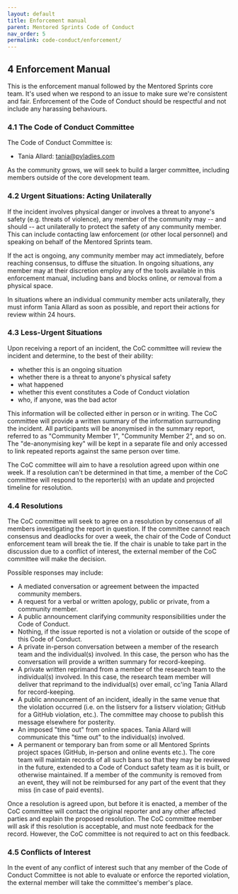 ```yaml
---
layout: default
title: Enforcement manual
parent: Mentored Sprints Code of Conduct
nav_order: 5
permalink: code-conduct/enforcement/
---
```


## 4 Enforcement Manual

This is the enforcement manual followed by the Mentored Sprints core team.
It's used when we respond to an issue to make sure we're consistent and fair.
Enforcement of the Code of Conduct should be respectful and not include any harassing behaviours.

### 4.1 The Code of Conduct Committee

The Code of Conduct Committee is:

* Tania Allard: tania@pyladies.com

As the community grows, we will seek to build a larger committee, including members outside of the core development team.

### 4.2 Urgent Situations: Acting Unilaterally

If the incident involves physical danger or involves a threat to anyone's safety (e.g. threats of violence), any member of the community may -- and should -- act unilaterally to protect the safety of any community member.
This can include contacting law enforcement (or other local personnel) and speaking on behalf of the Mentored Sprints team.

If the act is ongoing, any community member may act immediately, before reaching consensus, to diffuse the situation.
In ongoing situations, any member may at their discretion employ any of the tools available in this enforcement manual, including bans and blocks online, or removal from a physical space.

In situations where an individual community member acts unilaterally, they must inform Tania Allard as soon as possible, and report their actions for review within 24 hours.

### 4.3 Less-Urgent Situations

Upon receiving a report of an incident, the CoC committee will review the incident and determine, to the best of their ability:

- whether this is an ongoing situation
- whether there is a threat to anyone's physical safety
- what happened
- whether this event constitutes a Code of Conduct violation
- who, if anyone, was the bad actor

This information will be collected either in person or in writing.
The CoC committee will provide a written summary of the information surrounding the incident.
All participants will be anonymised in the summary report, referred to as "Community Member 1", "Community Member 2", and so on.
The "de-anonymising key" will be kept in a separate file and only accessed to link repeated reports against the same person over time.

The CoC committee will aim to have a resolution agreed upon within one week.
If a resolution can't be determined in that time, a member of the CoC committee will respond to the reporter(s) with an update and projected timeline for resolution.

### 4.4 Resolutions

The CoC committee will seek to agree on a resolution by consensus of all members investigating the report in question.
If the committee cannot reach consensus and deadlocks for over a week, the chair of the Code of Conduct enforcement team will break the tie.
If the chair is unable to take part in the discussion due to a conflict of interest, the external member of the CoC committee will make the decision.

Possible responses may include:

* A mediated conversation or agreement between the impacted community members.
* A request for a verbal or written apology, public or private, from a community member.
* A public announcement clarifying community responsibilities under the Code of Conduct.
* Nothing, if the issue reported is not a violation or outside of the scope of this Code of Conduct.
* A private in-person conversation between a member of the research team and the individual(s) involved.
  In this case, the person who has the conversation will provide a written summary for record-keeping.
* A private written reprimand from a member of the research team to the individual(s) involved.
  In this case, the research team member will deliver that reprimand to the individual(s) over email, cc'ing Tania Allard for record-keeping.
* A public announcement of an incident, ideally in the same venue that the violation occurred (i.e. on the listserv for a listserv violation; GitHub for a GitHub violation, etc.).
  The committee may choose to publish this message elsewhere for posterity.
* An imposed "time out" from online spaces.
  Tania Allard will communicate this "time out" to the individual(s) involved.
* A permanent or temporary ban from some or all Mentored Sprints project spaces (GitHub, in-person and online events etc.).
  The core team will maintain records of all such bans so that they may be reviewed in the future, extended to a Code of Conduct safety team as it is built, or otherwise maintained.
  If a member of the community is removed from an event, they will not be reimbursed for any part of the event that they miss (in case of paid events).

Once a resolution is agreed upon, but before it is enacted, a member of the CoC committee will contact the original reporter and any other affected parties and explain the proposed resolution.
The CoC committee member will ask if this resolution is acceptable, and must note feedback for the record.
However, the CoC committee is not required to act on this feedback.

### 4.5 Conflicts of Interest

In the event of any conflict of interest such that any member of the Code of Conduct Committee is not able to evaluate or enforce the reported violation, the external member will take the committee's member's place.
